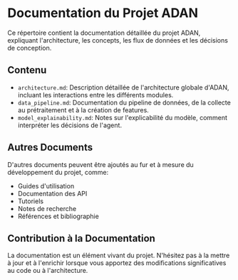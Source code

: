 # Documentation du Projet ADAN

Ce répertoire contient la documentation détaillée du projet ADAN, expliquant l'architecture, les concepts, les flux de données et les décisions de conception.

## Contenu

* `architecture.md`: Description détaillée de l'architecture globale d'ADAN, incluant les interactions entre les différents modules.
* `data_pipeline.md`: Documentation du pipeline de données, de la collecte au prétraitement et à la création de features.
* `model_explainability.md`: Notes sur l'explicabilité du modèle, comment interpréter les décisions de l'agent.

## Autres Documents

D'autres documents peuvent être ajoutés au fur et à mesure du développement du projet, comme:
* Guides d'utilisation
* Documentation des API
* Tutoriels
* Notes de recherche
* Références et bibliographie

## Contribution à la Documentation

La documentation est un élément vivant du projet. N'hésitez pas à la mettre à jour et à l'enrichir lorsque vous apportez des modifications significatives au code ou à l'architecture.
